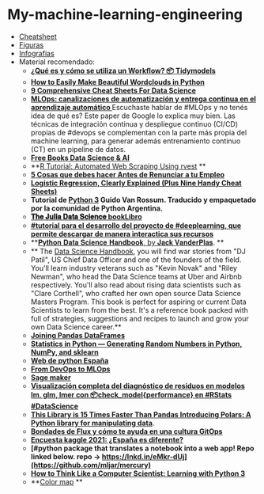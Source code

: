 # My-machine-learning-engineering

* [Cheatsheet](https://github.com/jcombari/My-machine-learning-engineering/tree/main/Cheatsheet)
* [Figuras](https://github.com/jcombari/My-machine-learning-engineering/tree/main/Figures)
* [Infografías](https://github.com/jcombari/My-machine-learning-engineering/tree/main/Presentation)
* Material recomendado:
	- **[¿Qué es y cómo se utiliza un Workflow? 📦 Tidymodels](https://blog.escueladedatosvivos.ai/que-es-tidymodels-parte-1/)**
	- **[How to Easily Make Beautiful Wordclouds in Python](https://towardsdatascience.com/how-to-easily-make-beautiful-wordclouds-in-python-55789102f6f5)**
	- **[9 Comprehensive Cheat Sheets For Data Science](https://towardsdatascience.com/9-comprehensive-cheat-sheets-for-data-science-46005d72b485)**
	- **[MLOps: canalizaciones de automatización y entrega continua en el aprendizaje automático ](https://cloud.google.com/architecture/mlops-continuous-delivery-and-automation-pipelines-in-machine-learning)**
	Escuchaste hablar de #MLOps y no tenés idea de qué es? Este paper de Google lo explica muy bien.
	Las técnicas de integración continua y despliegue continuo (CI/CD) propias de #devops se complementan con la parte más propia del machine learning, para generar además entrenamiento continuo (CT) en un pipeline de datos.
	- **[Free Books Data Science & AI](https://noeliagorod.com/2021/04/23/free-books-data-science-ai-2/)**
	- **[R Tutorial: Automated Web Scraping Using rvest](https://www.google.com/search?client=avast-a-1&q=R+Tutorial%3A+Automated+Web+Scraping+Using+rvest&oq=R+Tutorial%3A+Automated+Web+Scraping+Using+rvest&aqs=avast..69i57j69i60j69i61.239j0j7&ie=UTF-8#kpvalbx=_ZThsYY7mB-OCjLsP_c-vkAQ38) **
	- **[5 Cosas que debes hacer Antes de Renunciar a tu Empleo](https://www.negociosyemprendimiento.org/2015/02/cosas-que-debes-hacer-antes-de-renunciar-empleo.html)**
	- **[Logistic Regression, Clearly Explained (Plus Nine Handy Cheat Sheets)](https://towardsdatascience.com/logistic-regression-clearly-explained-plus-nine-handy-cheat-sheets-5c7f31441a05)**
	- **Tutorial de [Python 3](https://docs.python.org/es/3/tutorial/index.html) Guido Van Rossum.
Traducido y empaquetado por la comunidad de Python Argentina.** 
	- **[𝐓𝐡𝐞 𝐉𝐮𝐥𝐢𝐚 𝐃𝐚𝐭𝐚 𝐒𝐜𝐢𝐞𝐧𝐜𝐞 book](https://juliadatascience.io/)[Libro](https://github.com/jcombari/My-machine-learning-engineering/blob/main/Julia%20DataScience/juliadatascience.pdf)**
	-  **[ #tutorial para el desarrollo del proyecto de #deeplearning, que permite descargar de manera interactica sus recursos](https://github.com/jcombari/My-machine-learning-engineering/blob/main/PDF/%23API%20para%20descargar%20de%20manera%20interactica%20sus%20recursos..pdf)**
	-  **[𝐏𝐲𝐭𝐡𝐨𝐧 𝐃𝐚𝐭𝐚 𝐒𝐜𝐢𝐞𝐧𝐜𝐞 𝐇𝐚𝐧𝐝𝐛𝐨𝐨𝐤, by 𝐉𝐚𝐜𝐤 𝐕𝐚𝐧𝐝𝐞𝐫𝐏𝐥𝐚𝐬](https://colab.research.google.com/github/jakevdp/PythonDataScienceHandbook/blob/master/notebooks/Index.ipynb). **
	-  ** The [Data Science Handbook](https://github.com/jcombari/My-machine-learning-engineering/blob/main/PDF/The%20data%20science%20handbook.pdf), you will find war stories from "DJ Patil", US Chief Data Officer and one of the founders of the field. You'll learn industry veterans such as "Kevin Novak" and "Riley Newman", who head the Data Science teams at Uber and Airbnb respectively. You'll also read about rising data scientists such as "Clare Corthell", who crafted her own open source Data Science Masters Program. This book is perfect for aspiring or current Data Scientists to learn from the best. It's a reference book packed with full of strategies, suggestions and recipes to launch and grow your own Data Science career.**
	- **[Joining Pandas DataFrames](https://towardsdatascience.com/joining-pandas-dataframes-472e4a045bac)**
	- **[Statistics in Python — Generating Random Numbers in Python, NumPy, and sklearn](https://towardsdatascience.com/statistics-in-python-generating-random-numbers-in-python-numpy-and-sklearn-60e16b2210ae)**
	- **[Web de python España](https://www.es.python.org)**
	- **[From DevOps to MLOps](https://wangkang85.notion.site/Reimagined-From-DevOps-to-MLOps-af9937177e3c487396cfec34a858c330)**
	- **[Sage maker](https://studiolab.sagemaker.aws/)**
	- **[Visualización completa del diagnóstico de residuos en modelos lm, glm, lmer con 📦check_model{performance} en #RStats #DataScience](https://github.com/easystats/performance)**
	- **[This Library is 15 Times Faster Than Pandas Introducing Polars: A Python library for manipulating data](https://betterprogramming.pub/this-library-is-15-times-faster-than-pandas-7e49c0a17adc)**. 
	- **[Bondades de Flux y cómo te ayuda en una cultura GitOps](https://www.returngis.net/2022/01/integracion-nativa-de-flux-con-aks/)**
	- **[Encuesta kaggle 2021: ¿España es diferente?](https://www.kaggle.com/carlmcbrideellis/encuesta-kaggle-2021-espa-a-es-diferente)**
	- **[#python package that translates a notebook into a web app! Repo linked below. repo -> https://lnkd.in/eMkr-dUj](https://github.com/mljar/mercury)**
	- **[How to Think Like a Computer Scientist: Learning with Python 3](http://mitchellpowell.net/p/think-like/index.html)**
	- **[Color map](http://appjar.info/pythonBasics/) **